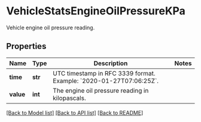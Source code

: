 # VehicleStatsEngineOilPressureKPa

Vehicle engine oil pressure reading.
## Properties
Name | Type | Description | Notes
------------ | ------------- | ------------- | -------------
**time** | **str** | UTC timestamp in RFC 3339 format. Example: &#x60;2020-01-27T07:06:25Z&#x60;. | 
**value** | **int** | The engine oil pressure reading in kilopascals. | 

[[Back to Model list]](../README.md#documentation-for-models) [[Back to API list]](../README.md#documentation-for-api-endpoints) [[Back to README]](../README.md)


